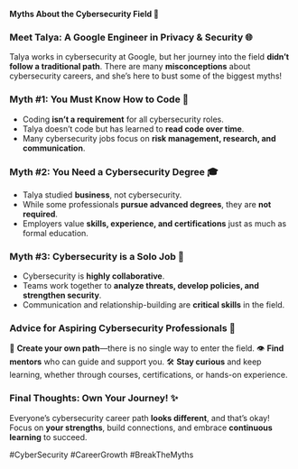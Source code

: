 **Myths About the Cybersecurity Field 🔧**

### **Meet Talya: A Google Engineer in Privacy & Security 🌐**
Talya works in cybersecurity at Google, but her journey into the field **didn’t follow a traditional path**. There are many **misconceptions** about cybersecurity careers, and she’s here to bust some of the biggest myths!

### **Myth #1: You Must Know How to Code 📝**
- Coding **isn’t a requirement** for all cybersecurity roles.
- Talya doesn’t code but has learned to **read code over time**.
- Many cybersecurity jobs focus on **risk management, research, and communication**.

### **Myth #2: You Need a Cybersecurity Degree 🎓**
- Talya studied **business**, not cybersecurity.
- While some professionals **pursue advanced degrees**, they are **not required**.
- Employers value **skills, experience, and certifications** just as much as formal education.

### **Myth #3: Cybersecurity is a Solo Job 🌟**
- Cybersecurity is **highly collaborative**.
- Teams work together to **analyze threats, develop policies, and strengthen security**.
- Communication and relationship-building are **critical skills** in the field.

### **Advice for Aspiring Cybersecurity Professionals 🚀**
💪 **Create your own path**—there is no single way to enter the field.
👁 **Find mentors** who can guide and support you.
🛠️ **Stay curious** and keep learning, whether through courses, certifications, or hands-on experience.

### **Final Thoughts: Own Your Journey! ✨**
Everyone’s cybersecurity career path **looks different**, and that’s okay! Focus on **your strengths**, build connections, and embrace **continuous learning** to succeed.

#CyberSecurity #CareerGrowth #BreakTheMyths

